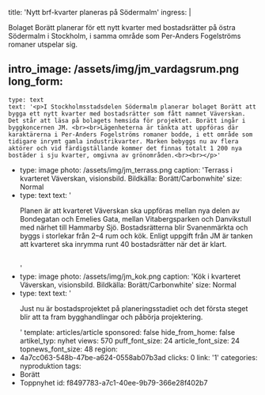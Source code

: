 title: 'Nytt brf-kvarter planeras på Södermalm'
ingress: |
  <p>Bolaget Borätt planerar för ett nytt kvarter med bostadsrätter på östra Södermalm i Stockholm, i samma område som Per-Anders Fogelströms romaner utspelar sig.
  </p>
  
intro_image: /assets/img/jm_vardagsrum.png
long_form:
  -
    type: text
    text: '<p>I Stockholmsstadsdelen Södermalm planerar bolaget Borätt att bygga ett nytt kvarter med bostadsrätter som fått namnet Väverskan. Det står att läsa på bolagets hemsida för projektet. Borätt ingår i byggkoncernen JM. <br><br>Lägenheterna är tänkta att uppföras där karaktärerna i Per-Anders Fogelströms romaner bodde, i ett område som tidigare inrymt gamla industrikvarter. Marken bebyggs nu av flera aktörer och vid färdigställande kommer det finnas totalt 1 200 nya bostäder i sju kvarter, omgivna av grönområden.<br><br></p>'
  -
    type: image
    photo: /assets/img/jm_terrass.png
    caption: 'Terrass i kvarteret Väverskan, visionsbild. Bildkälla: Borätt/Carbonwhite'
    size: Normal
  -
    type: text
    text: '<p>Planen är att kvarteret Väverskan ska uppföras mellan nya delen av Bondegatan och Emelies Gata, mellan Vitabergsparken och Danvikstull med närhet till Hammarby Sjö. Bostadsrätterna blir Svanenmärkta och byggs i storlekar från 2–4 rum och kök. Enligt uppgift från JM är tanken att kvarteret ska inrymma runt 40 bostadsrätter när det är klart.&nbsp;&nbsp;<br><br></p>'
  -
    type: image
    photo: /assets/img/jm_kok.png
    caption: 'Kök i kvarteret Väverskan, visionsbild. Bildkälla: Borätt/Carbonwhite'
    size: Normal
  -
    type: text
    text: '<p>Just nu är bostadsprojektet på planeringsstadiet och det första steget blir att ta fram bygghandlingar och påbörja projektering.</p>'
template: articles/article
sponsored: false
hide_from_home: false
artikel_typ: nyhet
views: 570
puff_font_size: 24
article_font_size: 24
topnews_font_size: 48
region:
  - 4a7cc063-548b-47be-a624-0558ab07b3ad
clicks: 0
link: '1'
categories: nyproduktion
tags:
  - Borätt
  - Toppnyhet
id: f8497783-a7c1-40ee-9b79-366e28f402b7
